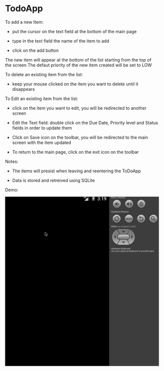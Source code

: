 # TodoApp

To add a new Item:

- put the cursor on the text field at the bottom of the main page

- type in the text field the name of the item to add

- click on the add button

The new item will appear at the bottom of the list starting from the top of the screen
The defaut priority of the new item created will be set to LOW

To delete an existing item from the list:

- keep your mouse clicked on the item you want to delete until it disappears

To Edit an existing item from the list:

- click on the item you want to edit, you will be redirected to another screen

- Edit the Text field: double click on the Due Date, Priority level and Status fields in order to update them     

- Click on Save icon on the toolbar, you will be redirected to the main screen with the item updated

- To return to the main page, click on the exit icon on the toolbar

Notes:

- The items will presist when leaving and reentering the ToDoApp

- Data is stored and retreived using SQLite

Demo:


![alt tag](https://github.com/patrick007/ToDoApp/blob/master/app/src/main/res/demo/demo.gif)

